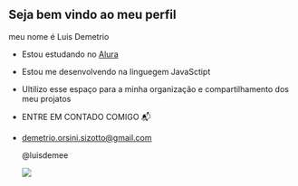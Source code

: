 ## Seja bem vindo ao meu perfil

meu nome é Luis Demetrio 

- Estou estudando no [Alura](https.//www.alura.com.br)
- Estou me desenvolvendo na linguegem JavaSctipt
- Ultilizo esse espaço para a minha organização e compartilhamento dos meu projatos

- ENTRE EM CONTADO COMIGO 📬

- demetrio.orsini.sizotto@gmail.com
  
  @luisdemee

  ![](https://media.tenor.com/aPgTU-Z9j1MAAAAM/funny-dogs-cute.gif)
